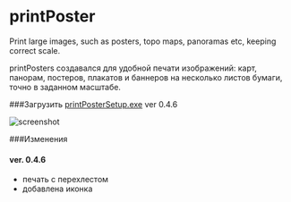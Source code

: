 # printPoster
Print large images, such as posters, topo maps, panoramas etc, keeping correct scale.

printPosters создавался для удобной печати изображений: карт, панорам, постеров, плакатов и баннеров на несколько листов бумаги, точно в заданном масштабе.

###Загрузить
[printPosterSetup.exe](https://github.com/se-ti/printPoster/raw/master/dist/printPoster.0.4.6.zip) ver 0.4.6

![screenshot](http://westra.ru/articles/tools/printPoster.jpg)

###Изменения
#### ver. 0.4.6
  * печать с перехлестом
  * добавлена иконка


